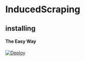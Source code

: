 # InducedScraping


## installing

#### The Easy Way

[![Deploy](https://www.herokucdn.com/deploy/button.svg)](https://heroku.com/deploy/https://github.com/SPARKY-00/scrapingbot)

